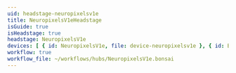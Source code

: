 ```yaml
---
uid: headstage-neuropixelsv1e
title: NeuropixelsV1eHeadstage
isGuide: true
isHeadstage: true
headstage: NeuropixelsV1e
devices: [ { id: NeuropixelsV1e, file: device-neuropixelsv1e }, { id: BNO055, file: device-bno055_neuropixelsv1e } ]
workflow: true
workflow_file: ~/workflows/hubs/NeuropixelsV1e.bonsai
---
```

